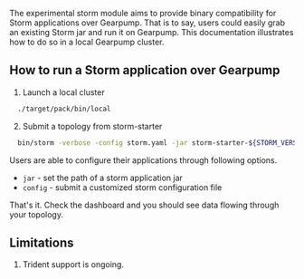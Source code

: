 The experimental storm module aims to provide binary compatibility for Storm applications over Gearpump. That is to say, users could easily grab an existing Storm jar and run it 
on Gearpump. This documentation illustrates how to do so in a local Gearpump cluster.

## How to run a Storm application over Gearpump 

  1. Launch a local cluster

  ```bash
    ./target/pack/bin/local

  ```

  2. Submit a topology from storm-starter

  ```bash
    bin/storm -verbose -config storm.yaml -jar storm-starter-${STORM_VERSION}.jar storm.starter.ExclamationTopology exclamation 
  
  ```
  
  Users are able to configure their applications through following options. 
   * `jar` - set the path of a storm application jar
   * `config` - submit a customized storm configuration file
  
  That's it. Check the dashboard and you should see data flowing through your topology.

## Limitations 

1. Trident support is ongoing. 

